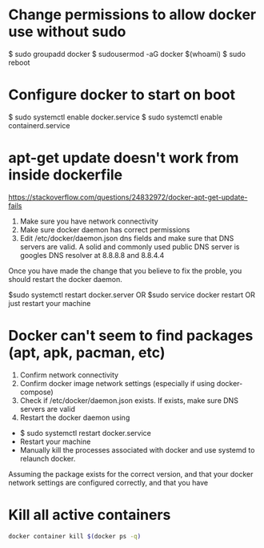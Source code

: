 
# Change permissions to allow docker use without sudo

$ sudo groupadd docker
$ sudousermod -aG docker $(whoami)
$ sudo reboot


# Configure docker to start on boot

$ sudo systemctl enable docker.service
$ sudo systemctl enable containerd.service

# apt-get update doesn't work from inside dockerfile

https://stackoverflow.com/questions/24832972/docker-apt-get-update-fails

1. Make sure you have network connectivity
2. Make sure docker daemon has correct permissions
3. Edit /etc/docker/daemon.json dns fields and make sure that DNS servers are
   valid. A solid and commonly used public DNS server is googles DNS resolver
   at 8.8.8.8 and 8.8.4.4

Once you have made the change that you believe to fix the proble, you should
restart the docker daemon.

$sudo systemctl restart docker.server OR $sudo service docker restart OR just
restart your machine

# Docker can't seem to find packages (apt, apk, pacman, etc)

1. Confirm network connectivity
2. Confirm docker image network settings (especially if using docker-compose)
3. Check if /etc/docker/daemon.json exists. If exists, make sure DNS servers are valid
4. Restart the docker daemon using

- $ sudo systemctl restart docker.service 
- Restart your machine
- Manually kill the processes associated with docker and use systemd to relaunch docker.



Assuming the package exists for the correct version, and
that your docker network settings are configured correctly,
and that you have 


# Kill all active containers

```sh
docker container kill $(docker ps -q)
```
